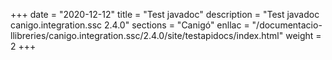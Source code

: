 +++
date        = "2020-12-12"
title       = "Test javadoc"
description = "Test javadoc canigo.integration.ssc 2.4.0"
sections    = "Canigó"
enllac		= "/documentacio-llibreries/canigo.integration.ssc/2.4.0/site/testapidocs/index.html"
weight		= 2
+++
